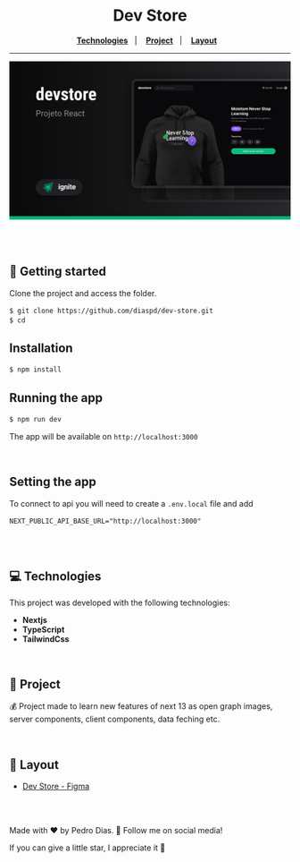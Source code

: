 <div align="center">
   <h1>Dev Store</h1>
</div> 

<div align="center">
  <a href="#-Technologies"><b>Technologies</b></a>&nbsp;&nbsp;&nbsp;|&nbsp;&nbsp;&nbsp;
  <a href="#-Project"><b>Project</b></a>&nbsp;&nbsp;&nbsp;|&nbsp;&nbsp;&nbsp;
  <a href="#-Layout"><b>Layout</b></a>&nbsp;&nbsp;&nbsp;
</div>

---

<div align="center">
  <img alt="project image" title="" src="./public/template.svg" />
</div> 

<br></br>

## 🚀 Getting started

Clone the project and access the folder.

```bash
$ git clone https://github.com/diaspd/dev-store.git
$ cd 
```

## Installation

```bash
$ npm install
```

## Running the app

```bash
$ npm run dev
```

The app will be available on `http://localhost:3000` 

</br>

## Setting the app
To connect to api you will need to create a `.env.local` file and add 

```
NEXT_PUBLIC_API_BASE_URL="http://localhost:3000"
```

<br></br>

## 💻 Technologies

This project was developed with the following technologies:
<b>
- Nextjs
- TypeScript
- TailwindCss
</b>

</br>

## 📄 Project
💰 Project made to learn new features of next 13 as open graph images, server components, client components, data feching etc.

</br>

## 🔖 Layout
- [Dev Store - Figma](https://www.figma.com/community/file/1299037596397442545)

<br></br>

Made with ♥ by Pedro Dias. 👋 Follow me on social media!</br>

If you can give a little star, I appreciate it 🤩
